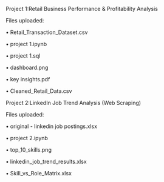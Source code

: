 Project 1:Retail Business Performance & Profitability Analysis

Files uploaded:

•	Retail_Transaction_Dataset.csv

•	project 1.ipynb

•	project 1.sql

•	dashboard.png

•	key insights.pdf

•	Cleaned_Retail_Data.csv




Project 2:LinkedIn Job Trend Analysis (Web Scraping)

Files uploaded:

•	original - linkedin job postings.xlsx

•	project 2.ipynb

•	top_10_skills.png

•	linkedin_job_trend_results.xlsx

•	Skill_vs_Role_Matrix.xlsx

